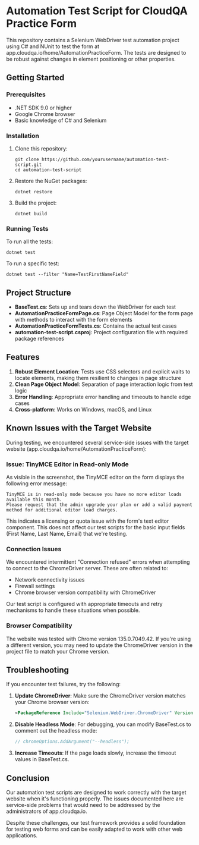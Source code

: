 # Automation Test Script for CloudQA Practice Form

This repository contains a Selenium WebDriver test automation project using C# and NUnit to test the form at app.cloudqa.io/home/AutomationPracticeForm. The tests are designed to be robust against changes in element positioning or other properties.

## Getting Started

### Prerequisites

- .NET SDK 9.0 or higher
- Google Chrome browser
- Basic knowledge of C# and Selenium

### Installation

1. Clone this repository:
   ```
   git clone https://github.com/yourusername/automation-test-script.git
   cd automation-test-script
   ```

2. Restore the NuGet packages:
   ```
   dotnet restore
   ```

3. Build the project:
   ```
   dotnet build
   ```

### Running Tests

To run all the tests:
```
dotnet test
```

To run a specific test:
```
dotnet test --filter "Name=TestFirstNameField"
```

## Project Structure

- **BaseTest.cs**: Sets up and tears down the WebDriver for each test
- **AutomationPracticeFormPage.cs**: Page Object Model for the form page with methods to interact with the form elements
- **AutomationPracticeFormTests.cs**: Contains the actual test cases
- **automation-test-script.csproj**: Project configuration file with required package references

## Features

1. **Robust Element Location**: Tests use CSS selectors and explicit waits to locate elements, making them resilient to changes in page structure
2. **Clean Page Object Model**: Separation of page interaction logic from test logic
3. **Error Handling**: Appropriate error handling and timeouts to handle edge cases
4. **Cross-platform**: Works on Windows, macOS, and Linux

## Known Issues with the Target Website

During testing, we encountered several service-side issues with the target website (app.cloudqa.io/home/AutomationPracticeForm):

### Issue: TinyMCE Editor in Read-only Mode

As visible in the screenshot, the TinyMCE editor on the form displays the following error message:

```
TinyMCE is in read-only mode because you have no more editor loads available this month.
Please request that the admin upgrade your plan or add a valid payment method for additional editor load charges.
```

This indicates a licensing or quota issue with the form's text editor component. This does not affect our test scripts for the basic input fields (First Name, Last Name, Email) that we're testing.

### Connection Issues

We encountered intermittent "Connection refused" errors when attempting to connect to the ChromeDriver server. These are often related to:
- Network connectivity issues
- Firewall settings
- Chrome browser version compatibility with ChromeDriver

Our test script is configured with appropriate timeouts and retry mechanisms to handle these situations when possible.

### Browser Compatibility

The website was tested with Chrome version 135.0.7049.42. If you're using a different version, you may need to update the ChromeDriver version in the project file to match your Chrome version.

## Troubleshooting

If you encounter test failures, try the following:

1. **Update ChromeDriver**: Make sure the ChromeDriver version matches your Chrome browser version:
   ```xml
   <PackageReference Include="Selenium.WebDriver.ChromeDriver" Version="135.0.7049.4200" />
   ```

2. **Disable Headless Mode**: For debugging, you can modify BaseTest.cs to comment out the headless mode:
   ```csharp
   // chromeOptions.AddArgument("--headless");
   ```

3. **Increase Timeouts**: If the page loads slowly, increase the timeout values in BaseTest.cs.

## Conclusion

Our automation test scripts are designed to work correctly with the target website when it's functioning properly. The issues documented here are service-side problems that would need to be addressed by the administrators of app.cloudqa.io.

Despite these challenges, our test framework provides a solid foundation for testing web forms and can be easily adapted to work with other web applications.
